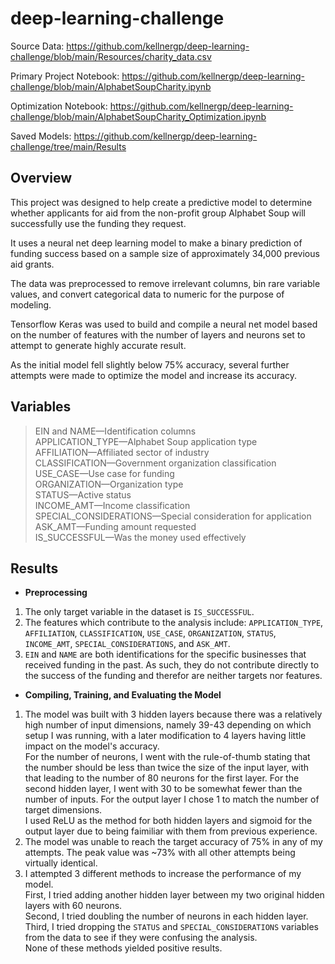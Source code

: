 # deep-learning-challenge

Source Data: https://github.com/kellnergp/deep-learning-challenge/blob/main/Resources/charity_data.csv

Primary Project Notebook: https://github.com/kellnergp/deep-learning-challenge/blob/main/AlphabetSoupCharity.ipynb

Optimization Notebook: https://github.com/kellnergp/deep-learning-challenge/blob/main/AlphabetSoupCharity_Optimization.ipynb

Saved Models: https://github.com/kellnergp/deep-learning-challenge/tree/main/Results

## Overview

This project was designed to help create a predictive model to determine whether applicants for aid from the non-profit group Alphabet Soup will successfully use the funding they request.

It uses a neural net deep learning model to make a binary prediction of funding success based on a sample size of approximately 34,000 previous aid grants.

The data was preprocessed to remove irrelevant columns, bin rare variable values, and convert categorical data to numeric for the purpose of modeling.

Tensorflow Keras was used to build and compile a neural net model based on the number of features with the number of layers and neurons set to attempt to generate highly accurate result.

As the initial model fell slightly below 75% accuracy, several further attempts were made to optimize the model and increase its accuracy.

## Variables

>EIN and NAME—Identification columns<br>APPLICATION_TYPE—Alphabet Soup application type<br>AFFILIATION—Affiliated sector of industry<br>CLASSIFICATION—Government organization classification<br>USE_CASE—Use case for funding<br>ORGANIZATION—Organization type<br>STATUS—Active status<br>INCOME_AMT—Income classification<br>SPECIAL_CONSIDERATIONS—Special consideration for application<br>ASK_AMT—Funding amount requested<br>IS_SUCCESSFUL—Was the money used effectively

## Results

- **Preprocessing**
 1. The only target variable in the dataset is `IS_SUCCESSFUL`.
 2. The features which contribute to the analysis include: `APPLICATION_TYPE`, `AFFILIATION`, `CLASSIFICATION`, `USE_CASE`, `ORGANIZATION`, `STATUS`, `INCOME_AMT`, `SPECIAL_CONSIDERATIONS`, and `ASK_AMT`.
 3. `EIN` and `NAME` are both identifications for the specific businesses that received funding in the past. As such, they do not contribute directly to the success of the funding and therefor are neither targets nor features.
- **Compiling, Training, and Evaluating the Model**
 1. The model was built with 3 hidden layers because there was a relatively high number of input dimensions, namely 39-43 depending on which setup I was running, with a later modification to 4 layers having little impact on the model's accuracy. <br>For the number of neurons, I went with the rule-of-thumb stating that the number should be less than twice the size of the input layer, with that leading to the number of 80 neurons for the first layer. For the second hidden layer, I went with 30 to be somewhat fewer than the number of inputs. For the output layer I chose 1 to match the number of target dimensions. <br>I used ReLU as the method for both hidden layers and sigmoid for the output layer due to being faimiliar with them from previous experience.   
 2. The model was unable to reach the target accuracy of 75% in any of my attempts. The peak value was ~73% with all other attempts being virtually identical.
 3. I attempted 3 different methods to increase the performance of my model. <br>First, I tried adding another hidden layer between my two original hidden layers with 60 neurons. <br>Second, I tried doubling the number of neurons in each hidden layer. <br>Third, I tried dropping the `STATUS` and `SPECIAL_CONSIDERATIONS` variables from the data to see if they were confusing the analysis. <br> None of these methods yielded positive results.
